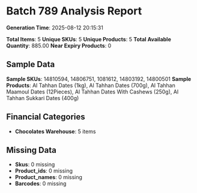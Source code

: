 # Batch 789 Analysis Report

**Generation Time**: 2025-08-12 20:15:31

**Total Items**: 5
**Unique SKUs**: 5
**Unique Products**: 5
**Total Available Quantity**: 885.00
**Near Expiry Products**: 0

## Sample Data
**Sample SKUs**: 14810594, 14806751, 1081612, 14803192, 14800501
**Sample Products**: Al Tahhan Dates (1kg), Al Tahhan Dates (700g), Al Tahhan Maamoul Dates (12Pieces), Al Tahhan Dates With Cashews (250g), Al Tahhan Sukkari Dates (400g)

## Financial Categories
- **Chocolates Warehouse**: 5 items

## Missing Data
- **Skus**: 0 missing
- **Product_ids**: 0 missing
- **Product_names**: 0 missing
- **Barcodes**: 0 missing
